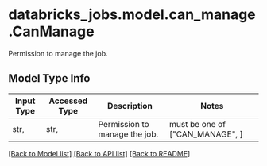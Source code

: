# databricks_jobs.model.can_manage.CanManage

Permission to manage the job.

## Model Type Info
Input Type | Accessed Type | Description | Notes
------------ | ------------- | ------------- | -------------
str,  | str,  | Permission to manage the job. | must be one of ["CAN_MANAGE", ] 

[[Back to Model list]](../../README.md#documentation-for-models) [[Back to API list]](../../README.md#documentation-for-api-endpoints) [[Back to README]](../../README.md)

